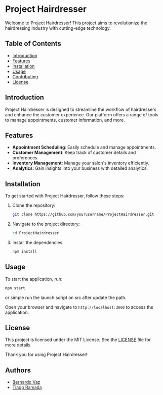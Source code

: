 # Project Hairdresser

Welcome to Project Hairdresser! This project aims to revolutionize the hairdressing industry with cutting-edge technology.

## Table of Contents

- [Introduction](#introduction)
- [Features](#features)
- [Installation](#installation)
- [Usage](#usage)
- [Contributing](#contributing)
- [License](#license)

## Introduction

Project Hairdresser is designed to streamline the workflow of hairdressers and enhance the customer experience. Our platform offers a range of tools to manage appointments, customer information, and more.

## Features

- **Appointment Scheduling**: Easily schedule and manage appointments.
- **Customer Management**: Keep track of customer details and preferences.
- **Inventory Management**: Manage your salon's inventory efficiently.
- **Analytics**: Gain insights into your business with detailed analytics.

## Installation

To get started with Project Hairdresser, follow these steps:

1. Clone the repository:
    ```bash
    git clone https://github.com/yourusername/ProjectHairdresser.git
    ```
2. Navigate to the project directory:
    ```bash
    cd ProjectHairdresser
    ```
3. Install the dependencies:
    ```bash
    npm install
    ```

## Usage

To start the application, run:
```bash
npm start
```
or simple run the launch script on src after update the path.

Open your browser and navigate to `http://localhost:3000` to access the application.


## License

This project is licensed under the MIT License. See the [LICENSE](LICENSE) file for more details.

Thank you for using Project Hairdresser!

## Authors
- [Bernardo Vaz](https://github.com/BernardoVaz10)
- [Tiago Ramada](https://github.com/tRamada)
